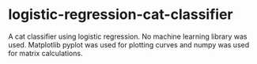 # logistic-regression-cat-classifier
A cat classifier using logistic regression. No machine learning library was used. Matplotlib pyplot was used for plotting curves and numpy was used for matrix calculations.
